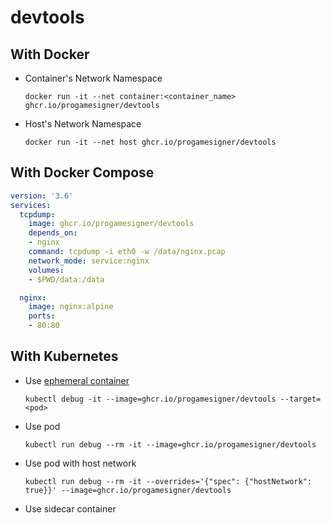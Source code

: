 # devtools

## With Docker

- Container's Network Namespace

    `docker run -it --net container:<container_name> ghcr.io/progamesigner/devtools`

- Host's Network Namespace

    `docker run -it --net host ghcr.io/progamesigner/devtools`

## With Docker Compose

```yaml
version: '3.6'
services:
  tcpdump:
    image: ghcr.io/progamesigner/devtools
    depends_on:
    - nginx
    command: tcpdump -i eth0 -w /data/nginx.pcap
    network_mode: service:nginx
    volumes:
    - $PWD/data:/data

  nginx:
    image: nginx:alpine
    ports:
    - 80:80
```

## With Kubernetes

 - Use [ephemeral container](https://kubernetes.io/docs/tasks/debug/debug-application/debug-running-pod/#ephemeral-container-example)

    `kubectl debug -it --image=ghcr.io/progamesigner/devtools --target=<pod>`

 - Use pod

    `kubectl run debug --rm -it --image=ghcr.io/progamesigner/devtools`

 - Use pod with host network

    `kubectl run debug --rm -it --overrides='{"spec": {"hostNetwork": true}}' --image=ghcr.io/progamesigner/devtools`

 - Use sidecar container
